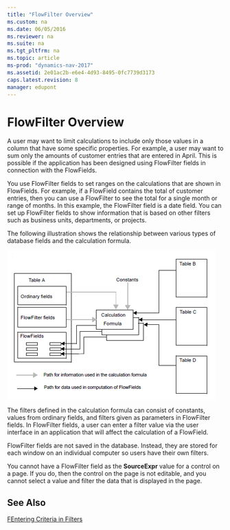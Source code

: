 ```yaml
---
title: "FlowFilter Overview"
ms.custom: na
ms.date: 06/05/2016
ms.reviewer: na
ms.suite: na
ms.tgt_pltfrm: na
ms.topic: article
ms-prod: "dynamics-nav-2017"
ms.assetid: 2e01ac2b-e6e4-4d93-8495-0fc7739d3173
caps.latest.revision: 8
manager: edupont
---
```

# FlowFilter Overview
A user may want to limit calculations to include only those values in a column that have some specific properties. For example, a user may want to sum only the amounts of customer entries that are entered in April. This is possible if the application has been designed using FlowFilter fields in connection with the FlowFields.  
  
 You use FlowFilter fields to set ranges on the calculations that are shown in FlowFields. For example, if a FlowField contains the total of customer entries, then you can use a FlowFilter to see the total for a single month or range of months. In this example, the FlowFilter field is a date field. You can set up FlowFilter fields to show information that is based on other filters such as business units, departments, or projects.  
  
 The following illustration shows the relationship between various types of database fields and the calculation formula.  
  
 ![](media/NAV_ADG_6_Diag_5.png "NAV\_ADG\_6\_Diag\_5")  
  
 The filters defined in the calculation formula can consist of constants, values from ordinary fields, and filters given as parameters in FlowFilter fields. In FlowFilter fields, a user can enter a filter value via the user interface in an application that will affect the calculation of a FlowField.  
  
 FlowFilter fields are not saved in the database. Instead, they are stored for each window on an individual computer so users have their own filters.  
  
 You cannot have a FlowFilter field as the **SourceExpr** value for a control on a page. If you do, then the control on the page is not editable, and you cannot select a value and filter the data that is displayed in the page.  
   
  
## See Also  
 [FEntering Criteria in Filters](Entering-Criteria-in-Filters.md)